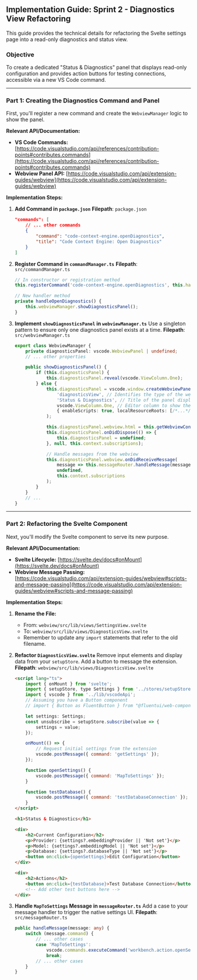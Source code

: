 ## Implementation Guide: Sprint 2 - Diagnostics View Refactoring

This guide provides the technical details for refactoring the Svelte settings page into a read-only diagnostics and status view.

### **Objective**
To create a dedicated "Status & Diagnostics" panel that displays read-only configuration and provides action buttons for testing connections, accessible via a new VS Code command.

---

### **Part 1: Creating the Diagnostics Command and Panel**

First, you'll register a new command and create the `WebviewManager` logic to show the panel.

**Relevant API/Documentation:**
*   **VS Code Commands:** [https://code.visualstudio.com/api/references/contribution-points#contributes.commands](https://code.visualstudio.com/api/references/contribution-points#contributes.commands)
*   **Webview Panel API:** [https://code.visualstudio.com/api/extension-guides/webview](https://code.visualstudio.com/api/extension-guides/webview)

**Implementation Steps:**

1.  **Add Command in `package.json`**
    **Filepath**: `package.json`
    ```json
    "commands": [
        // ... other commands
        {
            "command": "code-context-engine.openDiagnostics",
            "title": "Code Context Engine: Open Diagnostics"
        }
    ]
    ```

2.  **Register Command in `commandManager.ts`**
    **Filepath**: `src/commandManager.ts`
    ```typescript
    // In constructor or registration method
    this.registerCommand('code-context-engine.openDiagnostics', this.handleOpenDiagnostics.bind(this));

    // New handler method
    private handleOpenDiagnostics() {
        this.webviewManager.showDiagnosticsPanel();
    }
    ```

3.  **Implement `showDiagnosticsPanel` in `webviewManager.ts`**
    Use a singleton pattern to ensure only one diagnostics panel exists at a time.
    **Filepath**: `src/webviewManager.ts`
    ```typescript
    export class WebviewManager {
        private diagnosticsPanel: vscode.WebviewPanel | undefined;
        // ... other properties

        public showDiagnosticsPanel() {
            if (this.diagnosticsPanel) {
                this.diagnosticsPanel.reveal(vscode.ViewColumn.One);
            } else {
                this.diagnosticsPanel = vscode.window.createWebviewPanel(
                    'diagnosticsView', // Identifies the type of the webview. Used internally
                    'Status & Diagnostics', // Title of the panel displayed to the user
                    vscode.ViewColumn.One, // Editor column to show the new webview panel in.
                    { enableScripts: true, localResourceRoots: [/*...*/] } // Webview options.
                );

                this.diagnosticsPanel.webview.html = this.getWebviewContent('diagnostics'); // You will need a way to get specific HTML content
                this.diagnosticsPanel.onDidDispose(() => {
                    this.diagnosticsPanel = undefined;
                }, null, this.context.subscriptions);

                // Handle messages from the webview
                this.diagnosticsPanel.webview.onDidReceiveMessage(
                    message => this.messageRouter.handleMessage(message),
                    undefined,
                    this.context.subscriptions
                );
            }
        }
        // ...
    }
    ```

---

### **Part 2: Refactoring the Svelte Component**

Next, you'll modify the Svelte component to serve its new purpose.

**Relevant API/Documentation:**
*   **Svelte Lifecycle:** [https://svelte.dev/docs#onMount](https://svelte.dev/docs#onMount)
*   **Webview Message Passing:** [https://code.visualstudio.com/api/extension-guides/webview#scripts-and-message-passing](https://code.visualstudio.com/api/extension-guides/webview#scripts-and-message-passing)

**Implementation Steps:**

1.  **Rename the File:**
    -   From: `webview/src/lib/views/SettingsView.svelte`
    -   To: `webview/src/lib/views/DiagnosticsView.svelte`
    -   Remember to update any `import` statements that refer to the old filename.

2.  **Refactor `DiagnosticsView.svelte`**
    Remove input elements and display data from your `setupStore`. Add a button to message the extension.
    **Filepath**: `webview/src/lib/views/DiagnosticsView.svelte`
    ```html
    <script lang="ts">
        import { onMount } from 'svelte';
        import { setupStore, type Settings } from '../stores/setupStore';
        import { vscode } from '../lib/vscodeApi';
        // Assuming you have a Button component
        // import { Button as FluentButton } from "@fluentui/web-components";

        let settings: Settings;
        const unsubscribe = setupStore.subscribe(value => {
            settings = value;
        });

        onMount(() => {
            // Request initial settings from the extension
            vscode.postMessage({ command: 'getSettings' });
        });

        function openSettings() {
            vscode.postMessage({ command: 'MapToSettings' });
        }

        function testDatabase() {
            vscode.postMessage({ command: 'testDatabaseConnection' });
        }
    </script>

    <h1>Status & Diagnostics</h1>

    <div>
        <h2>Current Configuration</h2>
        <p>Provider: {settings?.embeddingProvider || 'Not set'}</p>
        <p>Model: {settings?.embeddingModel || 'Not set'}</p>
        <p>Database: {settings?.databaseType || 'Not set'}</p>
        <button on:click={openSettings}>Edit Configuration</button>
    </div>

    <div>
        <h2>Actions</h2>
        <button on:click={testDatabase}>Test Database Connection</button>
        <!-- Add other test buttons here -->
    </div>
    ```

3.  **Handle `MapToSettings` Message in `messageRouter.ts`**
    Add a case to your message handler to trigger the native settings UI.
    **Filepath**: `src/messageRouter.ts`
    ```typescript
    public handleMessage(message: any) {
        switch (message.command) {
            // ... other cases
            case 'MapToSettings':
                vscode.commands.executeCommand('workbench.action.openSettings', '@ext:bramburn.code-context-engine');
                break;
            // ... other cases
        }
    }
    ```
